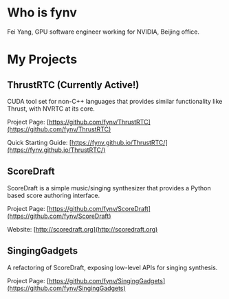 # Who is fynv

Fei Yang, GPU software engineer working for NVIDIA, Beijing office.

# My Projects

## ThrustRTC (Currently Active!)

CUDA tool set for non-C++ languages that provides similar functionality like Thrust, with NVRTC at its core. 

Project Page:
[https://github.com/fynv/ThrustRTC](https://github.com/fynv/ThrustRTC)

Quick Starting Guide:
[https://fynv.github.io/ThrustRTC/](https://fynv.github.io/ThrustRTC/)

## ScoreDraft

ScoreDraft is a simple music/singing synthesizer that provides a Python based score authoring interface.

Project Page:
[https://github.com/fynv/ScoreDraft](https://github.com/fynv/ScoreDraft)

Website:
[http://scoredraft.org](http://scoredraft.org)

## SingingGadgets

A refactoring of ScoreDraft, exposing low-level APIs for singing synthesis.

Project Page:
[https://github.com/fynv/SingingGadgets](https://github.com/fynv/SingingGadgets)

